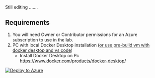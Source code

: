 Still editing .......

## Requirements

1. You will need Owner or Contributor permissions for an Azure subscription to use in the lab.
2. PC with local Docker Desktop installation ([or use pre-build vm with docker desktop and vs code](https://github.com/koenraadhaedens/win10devpcdocker)) 
    - Install Docker Desktop on Pc  <https://www.docker.com/products/docker-desktop/>




[![Deploy to Azure](https://aka.ms/deploytoazurebutton)](https://portal.azure.com/#create/Microsoft.Template/uri/https%3A%2F%2Fraw.githubusercontent.com%2Fkoenraadhaedens%2FMTTCohackContainers%2Fmain%2Fbeforecohack%2Fbeforecohack.json)

